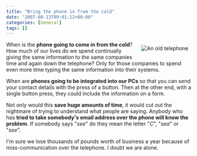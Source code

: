 ```yaml
---
title: "Bring the phone in from the cold"
date: "2007-08-13T09:01:12+00:00"
categories: [General]
tags: []
---
```


<a href="/images/uploads/2007/08/telephone.png" title="An old telephone"><img src="/images/uploads/2007/08/telephone.png" alt="An old telephone" style="margin: 10px" align="right" /></a>

When is the <strong>phone going to come in from the cold</strong>? How much of our lives do we spend continually giving the same information to the same companies time and again down the telephone? Only for those companies to spend even more time typing the same information into their systems.

When are <strong>phones going to be integrated into our PCs</strong> so that you can send your contact details with the press of a button. Then at the other end, with a single button press, they could include the information on a form.

Not only would this <strong>save huge amounts of time</strong>, it would cut out the nightmare of trying to understand what people are saying. Anybody who has <strong>tried to take somebody's email address over the phone will know the problem</strong>. If somebody says "<em>see</em>" do they mean the letter "<em>C</em>", "<em>sea</em>" or "<em>see</em>".

I'm sure we lose thousands of pounds worth of business a year because of miss-communication over the telephone. I doubt we are alone.
